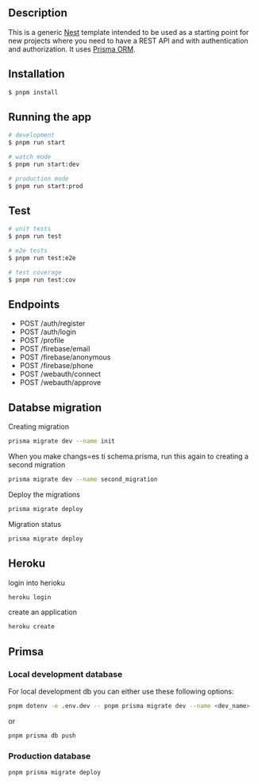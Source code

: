 ## Description

This is a generic [Nest](https://github.com/nestjs/nest) template intended to be used as a starting point for new projects where you need
to have a REST API and with authentication and authorization. It uses [Prisma ORM](https://www.prisma.io/).

## Installation

```bash
$ pnpm install
```

## Running the app

```bash
# development
$ pnpm run start

# watch mode
$ pnpm run start:dev

# production mode
$ pnpm run start:prod
```

## Test

```bash
# unit tests
$ pnpm run test

# e2e tests
$ pnpm run test:e2e

# test coverage
$ pnpm run test:cov
```

## Endpoints
- POST /auth/register 
- POST /auth/login
- POST /profile
- POST /firebase/email
- POST /firebase/anonymous
- POST /firebase/phone
- POST /webauth/connect
- POST /webauth/approve

## Databse migration
Creating migration
```bash
prisma migrate dev --name init
```

When you make changs=es ti schema.prisma, run this again to creating a second migration
```bash
prisma migrate dev --name second_migration
```

Deploy the migrations
```bash
prisma migrate deploy
```

Migration status
```bash
prisma migrate deploy
```

## Heroku
login into herioku
```bash
heroku login
```

create an application
```bash
heroku create
```
 
## Primsa

### Local development database
For local development db you can either use these following options:
```bash
pnpm dotenv -e .env.dev -- pnpm prisma migrate dev --name <dev_name>
```
or
```bash
pnpm prisma db push
```

### Production database
```bash
pnpm prisma migrate deploy
```